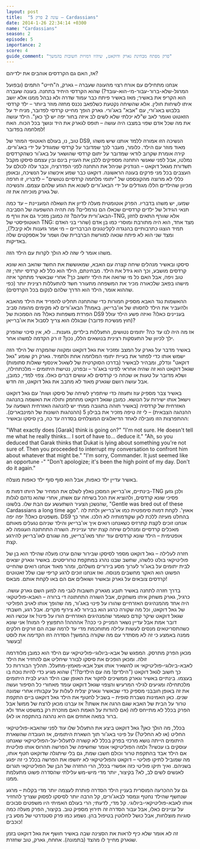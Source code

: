 ```yaml
---
layout: post
title:  "עונה 2 פרק 5 – Cardassians"
date: 2014-1-26 22:34:14 +0300
name: "Cardassians"
season: 2
episode: 5
importance: 2
score: 4
guide_comment: "פרק מפתח מבחינת גארק ודוקאט, שיהיו דמויות חשובות בהמשך"
---
```

אז, האם גם הקרדסים אוהבים את ילדיהם?

אנחנו מתחילים עם אורח רצוי מהעונה שעברה – גארק, ה"חייט" התמים (ובפועל המרגל-שלא-ברור-עבור-מי-הוא-עובד?) שהוא הקרדסי היחיד בתחנה. בעונה שעברה הוא הקריפ את באשיר; מאז באשיר פיתח כבר עמוד שדרה ולא נבהל ממנו אלא יושב איתו לשיחות חולין. אלא שהשיחה נקטעת כשלפאב נכנס מחזה מוזר ביותר – ילד קרדסי בלבוש באג'ורי, עם "אבא" באג'ורי. גארק הופך מחייט קרדסי לפדובר, מניח יד על הזאטוט ואומר לאב ש"לא יכלתי שלא לשים לב איזה בחור יפה יש לך כאן". הילד עושה את מה שכל אדם שפוי במצבו היה עושה – תופס לגארק את היד ונושך בכל הכוח. האח למלחמה בפדובר!

טוב, נו, בעולם האוטופי המוזר של DS9, הנשיכה הזו אמורה ללמד אותנו שיש משהו מאוד מוזר עם הילד. כלומר, מעבר לכך שמדובר על קרדסי שמגודל על ידי באג'ורים. קירה אומרת שקרוב לודאי שמדובר על יתום קרדסי שהושאר על באג'ור כשהקרדסים נמלטו, אבל לפני שאנשי התחנה מספיקים ללבן את העניין בינם ובין עצמם סיסקו מקבל תשדורת מגאל דוקאט – הנודניק שניהל את התחנה לפני הפדרציה, וכבר עלה לכולם על העצבים בכל מני פרקים בעונה הראשונה. דוקאט כבר שמע איכשהו על הנשיכה, ובאופן כללי לא מרוצה מהקונספט של "יתומי מלחמה קרדסיים נטושים" – לדבריו, זו חרפה מכיוון שהילדים הללו מגודלים על ידי הבאג'ורים לשנוא את הגזע שלהם עצמם. והנשיכה של גארק מוכיחה את זה.

שמעו, יש משהו בדבריו. הפרק אוטומטית מעלה לדיון את השאלה המעניינת – עד כמה תנאי הגידול של ילדים קרדסיים שכאלו הם נורמליים? מה תהיה ההשפעה של הסביבה הבאג'ורית עליהם? זה כמובן מזכיר גם את וורף מ-TNG, אלא שוורף התאים לחזון האוטופיסטי של TNG: מצד אחד, הוא היה מתורבת ומוסרי כמו בן אדם (שהרי בני האדם תמיד הוצגו כתרבותיים בהנגדה לקלינגונים הברבריים – מי אמר גזענות ולא קיבל?), ומצד שני הוא לא פיתח שנאה למורשת הברברית שלו ושמר על אספקטים שלה באדיקות.

משהו אומר לי שזה לא הולך לקרות עם הילד הזה.

סיסקו ובאשיר מנהלים שיחה קצרה עם האבא, שמאוששת את החשד שהאב הוא שונא קרדסים מושבע, וכך הוא גידל את הילד. מבחינתם, הילד הוא כלל לא קרדסי יותר; זה טוב ויפה, אבל האם כל מי שרואה את הילד יחשוב כך? אחרי שבאשיר מתחקר איזה מישהו בפאב שלכאורה מכיר את המשפחה מתעורר חשד להתעללות רצינית יותר (כפי שההוא אומר, הילד הוא הדרך שלהם לנקום בכל הקרדסים).

ההאשמות נגד האבא מספיק חמורות כדי שהתחנה תחליט להפריד את הילד מהאבא ולהעביר את הילד לחסותו של או'ברייאן. באמת? הבאג'ורים לא מקימים מהומה סביב הפרדת משפחות כאלו? מה הסמכות של DS9 בעניינים כאלו? ואיזה פשע הילד עולל (חוץ מנשיכת פדובר) שבגללו הוא צריך לסבול את או'ברייאן?

אז מה היה לנו עד כה? יתומים נטושים, התעללות בילדים, גזענות... לא, אין סיכוי שהפרק ילך לכיוון של התעסקות רצינית בנושאים הללו, נכון? זו רק הקדמה למשהו אחר.

באשיר מדבר על גארק על המצב ומזכיר את גאל דוקאט ומקווה שהמקרה של הילד הזה ישמש אותו כדי לפתור את בעיית יתומי המלחמה אחת ולתמיד. גארק רק שומע "גאל דוקאט" ונדלק, ומבהיר לבאשיר (בדרכו הסוקרטית של לשאול אינסוף שאלות סתומות) שגאל דוקאט הוא זה שהיה אחראי לפינוי באג'ור – ובפרט, נטישת היתומים – מלכתחילה, ושלא מדובר על טעות או שכחה כי קרדסים לא עושים דברים כאלו. צפוי למדי, כמובן, אבל עושה רושם שגארק מאוד לא מחבב את גאל דוקאט, וזה חדש.

באשיר צבר מספיק עוז ותעוזה כדי שיתפרץ לשיחה של סיסקו ושות' עם גאל דוקאט וישאל אותו ישירות על הנושא. כמובן שגאל דוקאט מתחמק ותולה את האשמה בהנהגה האזרחית של קרדסיה (באשיר תוהה בתגובה ממתי יש להנהגה האזרחית השפעה על ההנהגה הצבאית) – לי זה טיפה מזכיר את בבילון 5 (ההנהגות השונות של המינבארים). ההתפרצות הזו מובילה לאחד הדיאלוגים המוצלחים בסדרה עד כה, בין סיסקו ובאשיר:

"What exactly does [Garak] think is going on?"
"I'm not sure. He doesn't tell me what he really thinks... I sort of have to... deduce it."
"Ah, so you deduced that Garak thinks that Dukat is lying about something you're not sure of. Then you proceeded to interrupt my conversation to confront him about whatever that might be."
"I'm sorry, Commander. It just seemed like an opportune -"
"Don't apologize; it's been the high point of my day. Don't do it again."

באשיר עדיין ילד כאפות, אבל הוא סוף סוף ילד כאפות מוצלח.

בינתיים, או'ברייאן המסכן נאלץ לשלם את המחיר של היותו דמות מ-TNG ולכן גזען פסיכי שונא קרדסים, ולהוציא את הכל בשיחה עם אשתו, אחרי שהוא נדהם לגלות שהנשכן הצעיר השתעשע עם הבת שלו. בלשונו, "Gentle was bred out of these Cardassians a long time ago". אאוץ'. לקחת דמות סימפטית כמו או'ברייאן ולתת לה משפטים כאלו? יפה יפה. DS9 בהחלט מעיזה ללכת לאן שקודמותיה לא הלכו. אחר כך אנחנו זוכים לקצת קתרזיס כשאנחנו רואים איך או'ברייאן והילד שניהם נגעלים מאותם מאכלים קרדסיים ומנהלים שיחה קצת יותר עניינית. השורה התחתונה העגומה לא אופטימית – הילד שונא קרדסים עוד יותר מאו'ברייאן, מה שגורם לאו'ברייאן להירגע קצת.

חזרה לעלילה – גאל דוקאט מספר לסיסקו שבירור שהם ערכו מעלה שהילד הוא בן של פוליטיקאי בולט כלשהו, שחשב שבנו נהרג במתקפת טרוריסטים. באשיר וגארק יוצאים לבית יתומים על באג'ור לערוך מסע בירורים משלהם, ומהר מאוד אנחנו רואים שהחייט הפשוט הוא האקר מחשבים מנוסה. ואז אנחנו זוכים לרגע קריפי שבו שלל זאטוטים קרדסים צובאים על גארק ובאשיר ושואלים אם הם באו לקחת אותם. מבאס!

בדרך חזרה לתחנה באשיר תובע מגארק תשובות לגבי מה למען השם גארק עושה. כרגיל, גארק משחק איתו משחקים, אבל השורה התחתונה די ברורה – האבא-פוליטקאי היה אחד מהמנהיגים האזרחיים שהורו על פינוי באג'ור, מה שהופך אותו לאויב הפוליטי של גאל דוקאט, וכל מה שקורה כרגע הוא בבירור לא צירוף מקרים. אבל רגע, חשבתי שגאל דוקאט שיקר קודם כשאמר שהמנהיגים האזרחיים הורו על פינוי! אז עכשיו הוא דובר אמת אבל עדיין נשאר המנייק כי ככה? אהההה! התפוצץ לי המוח! אני שונא כשהתסריטאים מנסים לעשות עלילה מתוחכמת מדי עד לרמה שבה הם זורקים חלקים ממנה באמצע כי זה לא מסתדר עם מה שקורה בהמשך! הסדרה הזו הקדימה את לוסט בעשור!

מכאן הפרק מתרסק. המפגש של אבא-ביולוגי-פוליטיקאי עם הילד הוא כמובן מלודרמה זולה. ומכאן הופכים את סיסקו לבורר שיחליט אם להחזיר את הילד לאבא-ביולוגי-פוליטיקאי או להשאיר אותו אצל אבא-מאמץ-מתעלל. תהליך הבוררות כל כך חשוב לגאל דוקאט ("הילדים! מה עם הילדים?!") שהוא מגיע כדי להיות נוכח בו בעצמו. בינתיים באשיר וגארק ממשיכים לחקור את האופן שבו הילד הגיע לבית היתומים מלכתחילה ומגיעים לגילוי המרעיש והצפוי שגאל דוקאט עומד מאחורי כל הסיפור ועשה את זה באופן חובבני מספיק כדי שבאשיר וגארק יצליח לעלות על עקבותיו אחרי שמונה שנים. כאן האמינות נשברת סופית – בשביל לחטוף את הילד גאל דוקאט ביים התקפת טרור על הבית של האבא שגם הרגה את אשתו? אז עברנו מכאן לרצח של ממש! אבל הפרק בכלל לא מתייחס לזה (אם להודות על האמת האם מוזכרת רק במשפט אחד ולא ברור במאה אחוזים אם היא נהרגה בהתקפה או לא).

בכלל, מה הולך כאן? גאל דוקאט ביצע את התעלול שלו עוד לפני שהאבא-פוליטיקאי החליט (או לא החליט?) על פינוי באג'ור תוך השארת היתומים, אז העובדה שהשארת היתומים הייתה נושא מרכזי בפרק בכלל לא קשורה לתעלול-על-הפוליטיקאי שאנחנו עוסקים בו עכשיו? ולמה הפוליטיקאי אומר שחשיפה של הפרשה תהרוס אותו פוליטית אם הילד אבד בהתקפת טרור וכולם חשבו שמת, גם בלי שיתגלה שדוקאט חטף אותו, מה שמוביל לתיקו פוליטי – דוקאט והפוליטיקאי לא יחשפו את הפרשה בכלל כי זה יפגע בשניהם. ואיך תיקו פוליטי כזה אפשרי בכלל, הרי החזרה של הבן של הפוליטיקאי תגרום לאנשים לשים לב, לא? בקיצור, יותר מדי מיש-מש עלילתי שהסדרה פשוט מתעלמת ממנו.

גם על ההכרעה המוסרית בעניין הילד הסדרה פותרת לעצמה יותר מדי בקלות – מרגע שנחשף שהילד נחטף ונמסר לבאג'ורים, קל הרבה יותר לסיסקו לפסוק שצריך להחזיר אותו לאבא-פוליטיקאי-ביולוגי. קל מדי, לדעתי; הרי בעולם האמיתי היו משפטים סבוכים על עניינים כאלו, אבל עבור הסדרה זה תירוץ מספיק טוב. בקיצור, הפרק מעלה כמה סוגיות מוצלחות, אבל כושל לחלוטין בטיפול בהן. נשמע כמו פרק סטנדרטי של מסע בין כוכבים!

זה לא אומר שלא כיף לראות את הסצינה שבה באשיר חושף את גאל דוקאט בזמן שגארק מחייך לו מהצד (בתמונה). אחחח, גארק, טוב שחזרת.
